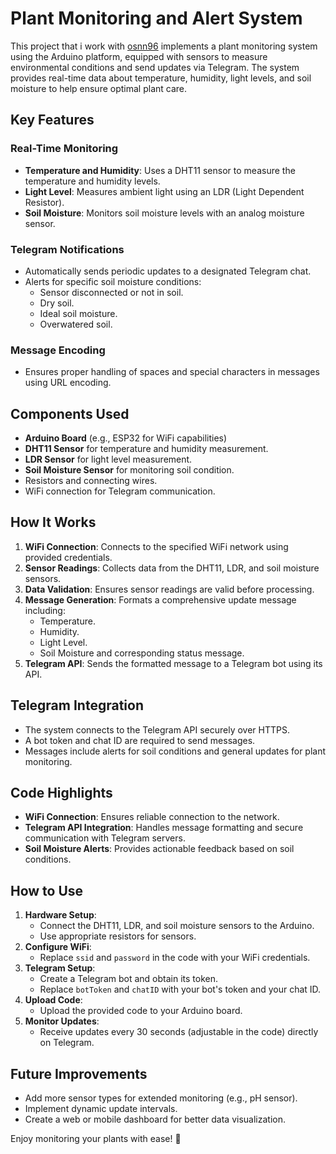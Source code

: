 # Plant Monitoring and Alert System

This project that i work with [osnn96](https://github.com/osnn96) implements a plant monitoring system using the Arduino platform, equipped with sensors to measure environmental conditions and send updates via Telegram. The system provides real-time data about temperature, humidity, light levels, and soil moisture to help ensure optimal plant care.

## Key Features

### Real-Time Monitoring
- **Temperature and Humidity**: Uses a DHT11 sensor to measure the temperature and humidity levels.
- **Light Level**: Measures ambient light using an LDR (Light Dependent Resistor).
- **Soil Moisture**: Monitors soil moisture levels with an analog moisture sensor.

### Telegram Notifications
- Automatically sends periodic updates to a designated Telegram chat.
- Alerts for specific soil moisture conditions:
  - Sensor disconnected or not in soil.
  - Dry soil.
  - Ideal soil moisture.
  - Overwatered soil.

### Message Encoding
- Ensures proper handling of spaces and special characters in messages using URL encoding.

## Components Used
- **Arduino Board** (e.g., ESP32 for WiFi capabilities)
- **DHT11 Sensor** for temperature and humidity measurement.
- **LDR Sensor** for light level measurement.
- **Soil Moisture Sensor** for monitoring soil condition.
- Resistors and connecting wires.
- WiFi connection for Telegram communication.

## How It Works
1. **WiFi Connection**: Connects to the specified WiFi network using provided credentials.
2. **Sensor Readings**: Collects data from the DHT11, LDR, and soil moisture sensors.
3. **Data Validation**: Ensures sensor readings are valid before processing.
4. **Message Generation**: Formats a comprehensive update message including:
   - Temperature.
   - Humidity.
   - Light Level.
   - Soil Moisture and corresponding status message.
5. **Telegram API**: Sends the formatted message to a Telegram bot using its API.

## Telegram Integration
- The system connects to the Telegram API securely over HTTPS.
- A bot token and chat ID are required to send messages.
- Messages include alerts for soil conditions and general updates for plant monitoring.

## Code Highlights
- **WiFi Connection**: Ensures reliable connection to the network.
- **Telegram API Integration**: Handles message formatting and secure communication with Telegram servers.
- **Soil Moisture Alerts**: Provides actionable feedback based on soil conditions.

## How to Use
1. **Hardware Setup**:
   - Connect the DHT11, LDR, and soil moisture sensors to the Arduino.
   - Use appropriate resistors for sensors.
2. **Configure WiFi**:
   - Replace `ssid` and `password` in the code with your WiFi credentials.
3. **Telegram Setup**:
   - Create a Telegram bot and obtain its token.
   - Replace `botToken` and `chatID` with your bot's token and your chat ID.
4. **Upload Code**:
   - Upload the provided code to your Arduino board.
5. **Monitor Updates**:
   - Receive updates every 30 seconds (adjustable in the code) directly on Telegram.

## Future Improvements
- Add more sensor types for extended monitoring (e.g., pH sensor).
- Implement dynamic update intervals.
- Create a web or mobile dashboard for better data visualization.

Enjoy monitoring your plants with ease! 🌱
